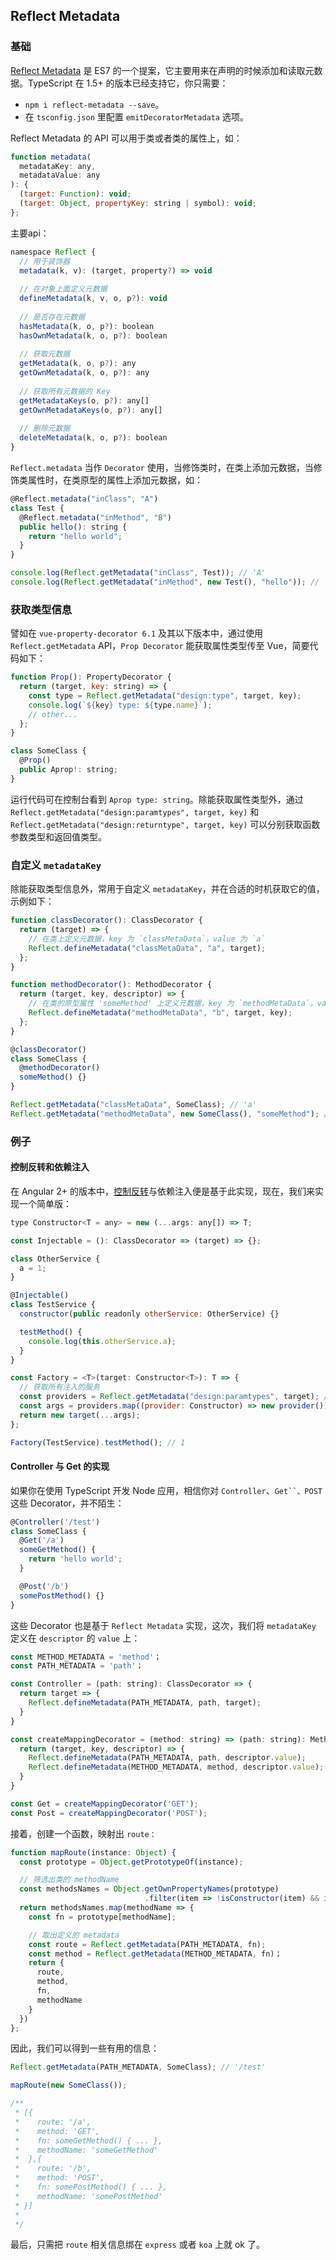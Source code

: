 ## Reflect Metadata

### 基础

[Reflect Metadata](https://blog.csdn.net/Taobaojishu/article/details/117757463) 是 ES7 的一个提案，它主要用来在声明的时候添加和读取元数据。TypeScript 在 1.5+ 的版本已经支持它，你只需要：

- `npm i reflect-metadata --save`。
- 在 `tsconfig.json` 里配置 `emitDecoratorMetadata` 选项。

Reflect Metadata 的 API 可以用于类或者类的属性上，如：

```js
function metadata(
  metadataKey: any,
  metadataValue: any
): {
  (target: Function): void;
  (target: Object, propertyKey: string | symbol): void;
};
```
主要api：
```js
namespace Reflect {
  // 用于装饰器
  metadata(k, v): (target, property?) => void
  
  // 在对象上面定义元数据
  defineMetadata(k, v, o, p?): void
  
  // 是否存在元数据
  hasMetadata(k, o, p?): boolean
  hasOwnMetadata(k, o, p?): boolean
  
  // 获取元数据
  getMetadata(k, o, p?): any
  getOwnMetadata(k, o, p?): any
  
  // 获取所有元数据的 Key
  getMetadataKeys(o, p?): any[]
  getOwnMetadataKeys(o, p?): any[]
  
  // 删除元数据
  deleteMetadata(k, o, p?): boolean
}
```
`Reflect.metadata` 当作 `Decorator` 使用，当修饰类时，在类上添加元数据，当修饰类属性时，在类原型的属性上添加元数据，如：

```js
@Reflect.metadata("inClass", "A")
class Test {
  @Reflect.metadata("inMethod", "B")
  public hello(): string {
    return "hello world";
  }
}

console.log(Reflect.getMetadata("inClass", Test)); // 'A'
console.log(Reflect.getMetadata("inMethod", new Test(), "hello")); // 'B'
```

### 获取类型信息

譬如在 `vue-property-decorator 6.1` 及其以下版本中，通过使用 `Reflect.getMetadata` API，`Prop Decorator` 能获取属性类型传至 Vue，简要代码如下：

```js
function Prop(): PropertyDecorator {
  return (target, key: string) => {
    const type = Reflect.getMetadata("design:type", target, key);
    console.log(`${key} type: ${type.name}`);
    // other...
  };
}

class SomeClass {
  @Prop()
  public Aprop!: string;
}
```

运行代码可在控制台看到 `Aprop type: string`。除能获取属性类型外，通过 `Reflect.getMetadata("design:paramtypes", target, key)` 和 `Reflect.getMetadata("design:returntype", target, key)` 可以分别获取函数参数类型和返回值类型。

### 自定义 `metadataKey`

除能获取类型信息外，常用于自定义 `metadataKey`，并在合适的时机获取它的值，示例如下：

```js
function classDecorator(): ClassDecorator {
  return (target) => {
    // 在类上定义元数据，key 为 `classMetaData`，value 为 `a`
    Reflect.defineMetadata("classMetaData", "a", target);
  };
}

function methodDecorator(): MethodDecorator {
  return (target, key, descriptor) => {
    // 在类的原型属性 'someMethod' 上定义元数据，key 为 `methodMetaData`，value 为 `b`
    Reflect.defineMetadata("methodMetaData", "b", target, key);
  };
}

@classDecorator()
class SomeClass {
  @methodDecorator()
  someMethod() {}
}

Reflect.getMetadata("classMetaData", SomeClass); // 'a'
Reflect.getMetadata("methodMetaData", new SomeClass(), "someMethod"); // 'b'
```

### 例子

#### 控制反转和依赖注入

在 Angular 2+ 的版本中，[控制反转](https://blog.csdn.net/sinat_21843047/article/details/80297951)与依赖注入便是基于此实现，现在，我们来实现一个简单版：

```js
type Constructor<T = any> = new (...args: any[]) => T;

const Injectable = (): ClassDecorator => (target) => {};

class OtherService {
  a = 1;
}

@Injectable()
class TestService {
  constructor(public readonly otherService: OtherService) {}

  testMethod() {
    console.log(this.otherService.a);
  }
}

const Factory = <T>(target: Constructor<T>): T => {
  // 获取所有注入的服务
  const providers = Reflect.getMetadata("design:paramtypes", target); // [OtherService]
  const args = providers.map((provider: Constructor) => new provider());
  return new target(...args);
};

Factory(TestService).testMethod(); // 1
```
#### Controller 与 Get 的实现
如果你在使用 TypeScript 开发 Node 应用，相信你对 `Controller`、`Get``、POST` 这些 Decorator，并不陌生：
```js
@Controller('/test')
class SomeClass {
  @Get('/a')
  someGetMethod() {
    return 'hello world';
  }

  @Post('/b')
  somePostMethod() {}
}
```
这些 Decorator 也是基于 `Reflect Metadata` 实现，这次，我们将 `metadataKey` 定义在 `descriptor` 的 `value` 上：
```js
const METHOD_METADATA = 'method'；
const PATH_METADATA = 'path'；

const Controller = (path: string): ClassDecorator => {
  return target => {
    Reflect.defineMetadata(PATH_METADATA, path, target);
  }
}

const createMappingDecorator = (method: string) => (path: string): MethodDecorator => {
  return (target, key, descriptor) => {
    Reflect.defineMetadata(PATH_METADATA, path, descriptor.value);
    Reflect.defineMetadata(METHOD_METADATA, method, descriptor.value);
  }
}

const Get = createMappingDecorator('GET');
const Post = createMappingDecorator('POST');
```
接着，创建一个函数，映射出 `route：`
```js
function mapRoute(instance: Object) {
  const prototype = Object.getPrototypeOf(instance);

  // 筛选出类的 methodName
  const methodsNames = Object.getOwnPropertyNames(prototype)
                              .filter(item => !isConstructor(item) && isFunction(prototype[item]))；
  return methodsNames.map(methodName => {
    const fn = prototype[methodName];

    // 取出定义的 metadata
    const route = Reflect.getMetadata(PATH_METADATA, fn);
    const method = Reflect.getMetadata(METHOD_METADATA, fn)；
    return {
      route,
      method,
      fn,
      methodName
    }
  })
};
```
因此，我们可以得到一些有用的信息：
```js
Reflect.getMetadata(PATH_METADATA, SomeClass); // '/test'

mapRoute(new SomeClass());

/**
 * [{
 *    route: '/a',
 *    method: 'GET',
 *    fn: someGetMethod() { ... },
 *    methodName: 'someGetMethod'
 *  },{
 *    route: '/b',
 *    method: 'POST',
 *    fn: somePostMethod() { ... },
 *    methodName: 'somePostMethod'
 * }]
 *
 */
```
最后，只需把 `route` 相关信息绑在 `express` 或者 `koa` 上就 ok 了。